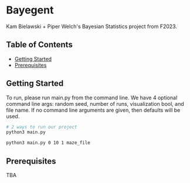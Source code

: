 # Bayegent

Kam Bielawski + Piper Welch's Bayesian Statistics project from F2023. 

## Table of Contents
- [Getting Started](#getting-started)
- [Prerequisites](#prerequisites)


## Getting Started

To run, please run main.py from the command line. We have 4 optional command line args: random seed, number of runs, visualization bool, and file name. If no command line arguments are given, then defaults will be used. 

```bash
# 2 ways to run our project
python3 main.py 

python3 main.py 0 10 1 maze_file
```

## Prerequisites
TBA 